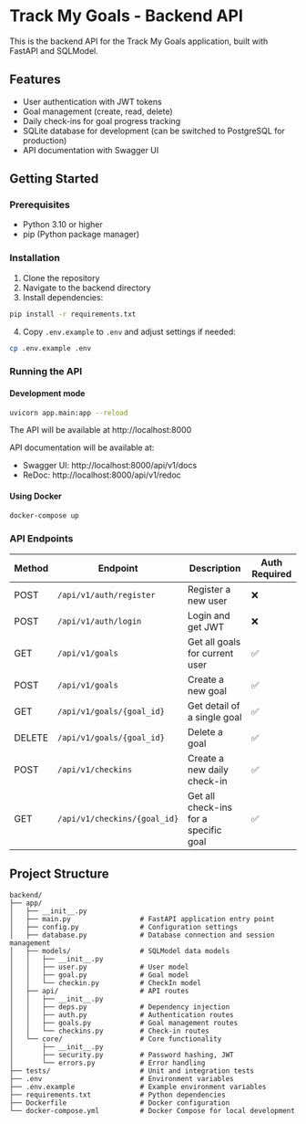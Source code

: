 # Track My Goals - Backend API

This is the backend API for the Track My Goals application, built with FastAPI and SQLModel.

## Features

- User authentication with JWT tokens
- Goal management (create, read, delete)
- Daily check-ins for goal progress tracking
- SQLite database for development (can be switched to PostgreSQL for production)
- API documentation with Swagger UI

## Getting Started

### Prerequisites

- Python 3.10 or higher
- pip (Python package manager)

### Installation

1. Clone the repository
2. Navigate to the backend directory
3. Install dependencies:

```bash
pip install -r requirements.txt
```

4. Copy `.env.example` to `.env` and adjust settings if needed:

```bash
cp .env.example .env
```

### Running the API

#### Development mode

```bash
uvicorn app.main:app --reload
```

The API will be available at http://localhost:8000

API documentation will be available at:
- Swagger UI: http://localhost:8000/api/v1/docs
- ReDoc: http://localhost:8000/api/v1/redoc

#### Using Docker

```bash
docker-compose up
```

### API Endpoints

| Method | Endpoint               | Description                            | Auth Required |
|--------|------------------------|----------------------------------------|---------------|
| POST   | `/api/v1/auth/register` | Register a new user                    | ❌             |
| POST   | `/api/v1/auth/login`    | Login and get JWT                      | ❌             |
| GET    | `/api/v1/goals`         | Get all goals for current user         | ✅             |
| POST   | `/api/v1/goals`         | Create a new goal                      | ✅             |
| GET    | `/api/v1/goals/{goal_id}` | Get detail of a single goal          | ✅             |
| DELETE | `/api/v1/goals/{goal_id}` | Delete a goal                        | ✅             |
| POST   | `/api/v1/checkins`      | Create a new daily check-in            | ✅             |
| GET    | `/api/v1/checkins/{goal_id}` | Get all check-ins for a specific goal | ✅         |

## Project Structure

```
backend/
├── app/
│   ├── __init__.py
│   ├── main.py                 # FastAPI application entry point
│   ├── config.py               # Configuration settings
│   ├── database.py             # Database connection and session management
│   ├── models/                 # SQLModel data models
│   │   ├── __init__.py
│   │   ├── user.py             # User model
│   │   ├── goal.py             # Goal model
│   │   └── checkin.py          # CheckIn model
│   ├── api/                    # API routes
│   │   ├── __init__.py
│   │   ├── deps.py             # Dependency injection
│   │   ├── auth.py             # Authentication routes
│   │   ├── goals.py            # Goal management routes
│   │   └── checkins.py         # Check-in routes
│   └── core/                   # Core functionality
│       ├── __init__.py
│       ├── security.py         # Password hashing, JWT
│       └── errors.py           # Error handling
├── tests/                      # Unit and integration tests
├── .env                        # Environment variables
├── .env.example                # Example environment variables
├── requirements.txt            # Python dependencies
├── Dockerfile                  # Docker configuration
└── docker-compose.yml          # Docker Compose for local development